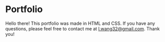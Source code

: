 # **Portfolio**
Hello there! This portfolio was made in HTML and CSS.
If you have any questions, please feel free to contact me at l.wang32@gmail.com. Thank you!
<br/>
